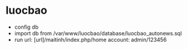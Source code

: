 # luocbao
* config db
* import db from /var/www/luocbao/database/luocbao_autonews.sql
* run url: [url]/maitinh/index.php/home
account: admin/123456
